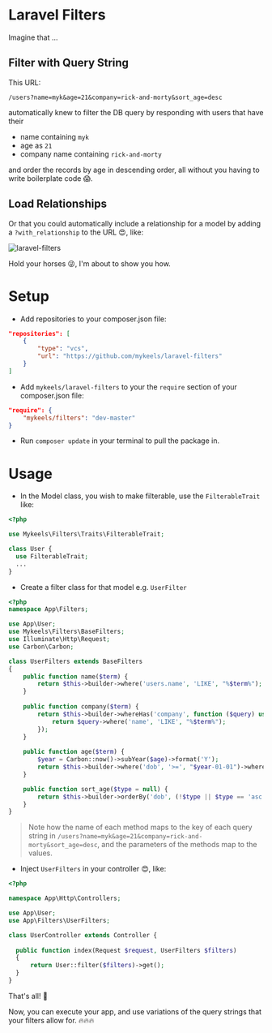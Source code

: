 # Laravel Filters

Imagine that ...

## Filter with Query String

This URL:

```text
/users?name=myk&age=21&company=rick-and-morty&sort_age=desc
```

automatically knew to filter the DB query by responding with users that have their

- name containing `myk`
- age as `21`
- company name containing `rick-and-morty`

and order the records by age in descending order, all without you having to write boilerplate code 😱.

## Load Relationships

Or that you could automatically include a relationship for a model by adding a `?with_relationship` to the URL 😍, like:

![laravel-filters](https://user-images.githubusercontent.com/11996508/43687436-08f61c1c-98cd-11e8-962b-cd32c2d3bfb3.gif)

Hold your horses 😜, I'm about to show you how.

# Setup

- Add repositories to your composer.json file:

```json
"repositories": [
    {
        "type": "vcs",
        "url": "https://github.com/mykeels/laravel-filters"
    }
]
```

- Add `mykeels/laravel-filters` to your the `require` section of your composer.json file:

```json
"require": {
    "mykeels/filters": "dev-master"
}
```

- Run `composer update` in your terminal to pull the package in.

# Usage

- In the Model class, you wish to make filterable, use the `FilterableTrait` like:

```php
<?php

use Mykeels\Filters\Traits\FilterableTrait;

class User {
  use FilterableTrait;
  ...
}
```

- Create a filter class for that model e.g. `UserFilter`

```php
<?php
namespace App\Filters;

use App\User;
use Mykeels\Filters\BaseFilters;
use Illuminate\Http\Request;
use Carbon\Carbon;

class UserFilters extends BaseFilters
{
    public function name($term) {
        return $this->builder->where('users.name', 'LIKE', "%$term%");
    }
  
    public function company($term) {
        return $this->builder->whereHas('company', function ($query) use ($term) {
            return $query->where('name', 'LIKE', "%$term%");
        });
    }
  
    public function age($term) {
        $year = Carbon::now()->subYear($age)->format('Y');
        return $this->builder->where('dob', '>=', "$year-01-01")->where('dob', '<=', "$year-12-31");
    }

    public function sort_age($type = null) {
        return $this->builder->orderBy('dob', (!$type || $type == 'asc') ? 'desc' : 'asc');
    }
}
```

> Note how the name of each method maps to the key of each query string in `/users?name=myk&age=21&company=rick-and-morty&sort_age=desc`, and the parameters of the methods map to the values.

- Inject `UserFilters` in your controller 😍, like:

```php
<?php

namespace App\Http\Controllers;

use App\User;
use App\Filters\UserFilters;

class UserController extends Controller {
  
  public function index(Request $request, UserFilters $filters)
  {
      return User::filter($filters)->get();
  }
}
```

That's all! 💃

Now, you can execute your app, and use variations of the query strings that your filters allow for. 🔥🔥🔥
